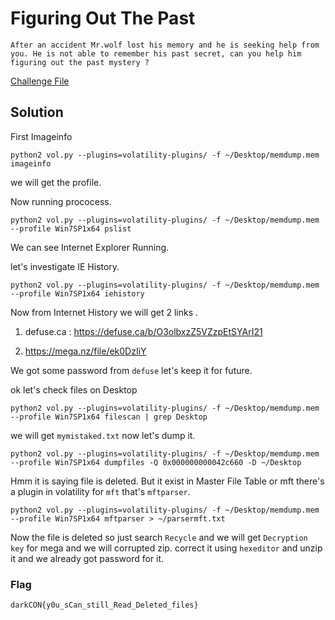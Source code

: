# Figuring Out The Past

```desc
After an accident Mr.wolf lost his memory and he is seeking help from you. He is not able to remember his past secret, can you help him figuring out the past mystery ? 
```
[Challenge File](https://mega.nz/file/j0kmwKRT#OfTPR6FfCR6uTlmUPTBaZhkcXoCFqB18RAoGwG5OLlQ)

## Solution

First Imageinfo

`python2 vol.py --plugins=volatility-plugins/ -f ~/Desktop/memdump.mem  imageinfo`

we will get the profile.

Now running prococess.

`python2 vol.py --plugins=volatility-plugins/ -f ~/Desktop/memdump.mem  --profile Win7SP1x64 pslist`

We can see Internet Explorer Running.

let's investigate IE History.

`python2 vol.py --plugins=volatility-plugins/ -f ~/Desktop/memdump.mem  --profile Win7SP1x64 iehistory`

Now from Internet History we will get 2 links .

1. defuse.ca : <https://defuse.ca/b/O3olbxzZ5VZzpEtSYArI21>

2. <https://mega.nz/file/ek0DzIiY>

We got some password from `defuse` let's keep it for future.

ok let's check files on Desktop

`python2 vol.py --plugins=volatility-plugins/ -f ~/Desktop/memdump.mem  --profile Win7SP1x64 filescan | grep Desktop`

we will get `mymistaked.txt` now let's dump it.

`python2 vol.py --plugins=volatility-plugins/ -f ~/Desktop/memdump.mem  --profile Win7SP1x64 dumpfiles -Q 0x000000000042c660 -D ~/Desktop`

Hmm it is saying file is deleted. But it exist in Master File Table or mft there's a plugin in volatility for `mft` that's `mftparser`.

`python2 vol.py --plugins=volatility-plugins/ -f ~/Desktop/memdump.mem  --profile Win7SP1x64 mftparser > ~/parsermft.txt`

Now the file is deleted so just search `Recycle` and we will get `Decryption key` for mega and we will corrupted zip. correct it using `hexeditor` and unzip it and we already got password for it.

### Flag

`darkCON{y0u_sCan_still_Read_Deleted_files}`
